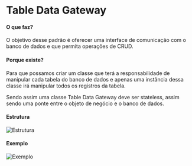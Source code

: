 # Table Data Gateway

#### O que faz?

O objetivo desse padrão é oferecer uma interface de comunicação
com o banco de dados e que permita operações de CRUD.

#### Porque existe?

Para que possamos criar um classe que terá a responsabilidade
de manipular cada tabela do banco de dados e apenas uma
instância dessa classe irá manipular todos os registros da tabela.

Sendo assim uma classe Table Data Gateway deve ser stateless,
assim sendo uma ponte entre o objeto de negócio e o banco de
dados.

#### Estrutura

![Estrutura](https://i.ibb.co/7GM9hkY/estrutura-table-data-gateway.png)

#### Exemplo

![Exemplo](https://i.ibb.co/mz5Rb0j/exemplo-data-table-gateway.png)
